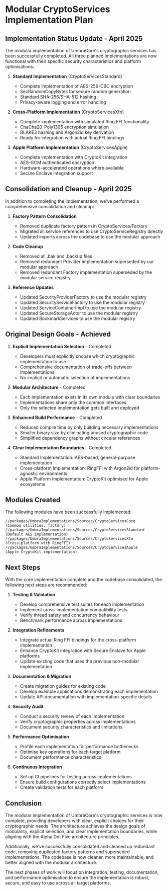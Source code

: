 # Modular CryptoServices Implementation Plan

## Implementation Status Update - April 2025

The modular implementation of UmbraCore's cryptographic services has been successfully completed. All three planned implementations are now functional with their specific security characteristics and platform optimisations:

1. **Standard Implementation** (CryptoServicesStandard)
   - Complete implementation of AES-256-CBC encryption
   - SecRandomCopyBytes for secure random generation
   - Standard SHA-256/SHA-512 hashing
   - Privacy-aware logging and error handling

2. **Cross-Platform Implementation** (CryptoServicesXfn)
   - Complete implementation with simulated Ring FFI functionality
   - ChaCha20-Poly1305 encryption simulation
   - BLAKE3 hashing and Argon2id key derivation
   - Ready for integration with actual Ring FFI bindings

3. **Apple Platform Implementation** (CryptoServicesApple)
   - Complete implementation with CryptoKit integration
   - AES-GCM authenticated encryption
   - Hardware-accelerated operations where available
   - Secure Enclave integration support

## Consolidation and Cleanup - April 2025

In addition to completing the implementation, we've performed a comprehensive consolidation and cleanup:

1. **Factory Pattern Consolidation**
   - Removed duplicate factory pattern in CryptoServices/Factory
   - Migrated all service references to use CryptoServiceRegistry directly
   - Updated imports across the codebase to use the modular approach

2. **Code Cleanup**
   - Removed all .bak and .backup files
   - Removed redundant Provider implementation superseded by our modular approach
   - Removed redundant Factory implementation superseded by the modular service registry

3. **Reference Updates**
   - Updated SecurityProviderFactory to use the modular registry
   - Updated SecurityServiceFactory to use the modular registry
   - Updated ServiceContainerImpl to use the modular registry
   - Updated SecureStorageActor to use the modular registry
   - Updated BookmarkServices to use the modular registry

## Original Design Goals - Achieved

1. **Explicit Implementation Selection** - Completed
   - Developers must explicitly choose which cryptographic implementation to use
   - Comprehensive documentation of trade-offs between implementations
   - No implicit or automatic selection of implementations

2. **Modular Architecture** - Completed
   - Each implementation exists in its own module with clear boundaries
   - Implementations share only the common interfaces
   - Only the selected implementation gets built and deployed

3. **Enhanced Build Performance** - Completed
   - Reduced compile time by only building necessary implementations
   - Smaller binary size by eliminating unused cryptographic code
   - Simplified dependency graphs without circular references

4. **Clear Implementation Boundaries** - Completed
   - Standard Implementation: AES-based, general-purpose implementation
   - Cross-platform Implementation: RingFFI with Argon2id for platform-agnostic environments
   - Apple Platform Implementation: CryptoKit optimised for Apple ecosystems

## Modules Created

The following modules have been successfully implemented:

```
//packages/UmbraImplementations/Sources/CryptoServicesCore        (Common utilities, factory)
//packages/UmbraImplementations/Sources/CryptoServicesStandard    (Default AES implementation)
//packages/UmbraImplementations/Sources/CryptoServicesXfn         (Cross-platform with RingFFI)
//packages/UmbraImplementations/Sources/CryptoServicesApple       (Apple CryptoKit implementation)
```

## Next Steps

With the core implementation complete and the codebase consolidated, the following next steps are recommended:

1. **Testing & Validation**
   - Develop comprehensive test suites for each implementation
   - Implement cross-implementation compatibility tests
   - Verify thread safety and concurrency behaviour
   - Benchmark performance across implementations

2. **Integration Refinements**
   - Integrate actual Ring FFI bindings for the cross-platform implementation
   - Enhance CryptoKit integration with Secure Enclave for Apple platforms
   - Update existing code that uses the previous non-modular implementation

3. **Documentation & Migration**
   - Create migration guides for existing code
   - Develop example applications demonstrating each implementation
   - Update API documentation with implementation-specific details

4. **Security Audit**
   - Conduct a security review of each implementation
   - Verify cryptographic properties across implementations
   - Document security characteristics and limitations

5. **Performance Optimisation**
   - Profile each implementation for performance bottlenecks
   - Optimise key operations for each target platform
   - Document performance characteristics

6. **Continuous Integration**
   - Set up CI pipelines for testing across implementations
   - Ensure build configurations correctly select implementations
   - Create validation tests for each platform

## Conclusion

The modular implementation of UmbraCore's cryptographic services is now complete, providing developers with clear, explicit choices for their cryptographic needs. The architecture achieves the design goals of modularity, explicit selection, and clear implementation boundaries, while aligning with the Alpha Dot Five architecture principles.

Additionally, we've successfully consolidated and cleaned up redundant code, removing duplicated factory patterns and superseded implementations. The codebase is now cleaner, more maintainable, and better aligned with the modular architecture.

The next phases of work will focus on integration, testing, documentation, and performance optimisation to ensure the implementation is robust, secure, and easy to use across all target platforms.
